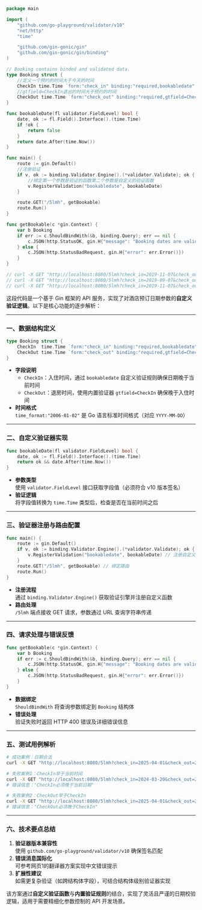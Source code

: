 ```go
package main

import (
	"github.com/go-playground/validator/v10"
	"net/http"
	"time"

	"github.com/gin-gonic/gin"
	"github.com/gin-gonic/gin/binding"
)

// Booking contains binded and validated data.
type Booking struct {
	//定义一个预约的时间大于今天的时间
	CheckIn time.Time `form:"check_in" binding:"required,bookabledate" time_format:"2006-01-02"`
	//gtfield=CheckIn退出的时间大于预约的时间
	CheckOut time.Time `form:"check_out" binding:"required,gtfield=CheckIn" time_format:"2006-01-02"`
}

func bookableDate(fl validator.FieldLevel) bool {
	date, ok := fl.Field().Interface().(time.Time)
	if !ok {
		return false
	}
	return date.After(time.Now())
}

func main() {
	route := gin.Default()
	//注册验证
	if v, ok := binding.Validator.Engine().(*validator.Validate); ok {
		//绑定第一个参数是验证的函数第二个参数是自定义的验证函数
		v.RegisterValidation("bookabledate", bookableDate)
	}

	route.GET("/5lmh", getBookable)
	route.Run()
}

func getBookable(c *gin.Context) {
	var b Booking
	if err := c.ShouldBindWith(&b, binding.Query); err == nil {
		c.JSON(http.StatusOK, gin.H{"message": "Booking dates are valid!"})
	} else {
		c.JSON(http.StatusBadRequest, gin.H{"error": err.Error()})
	}
}

// curl -X GET "http://localhost:8080/5lmh?check_in=2019-11-07&check_out=2019-11-20"
// curl -X GET "http://localhost:8080/5lmh?check_in=2019-09-07&check_out=2019-11-20"
// curl -X GET "http://localhost:8080/5lmh?check_in=2019-11-07&check_out=2019-11-01"

```

这段代码是一个基于 Gin 框架的 API 服务，实现了对酒店预订日期参数的**自定义验证逻辑**。以下是核心功能的逐步解析：

---

### 一、数据结构定义
```go
type Booking struct {
    CheckIn  time.Time `form:"check_in" binding:"required,bookabledate" time_format:"2006-01-02"`
    CheckOut time.Time `form:"check_out" binding:"required,gtfield=CheckIn" time_format:"2006-01-02"`
}
```
- **字段说明**
    - `CheckIn`：入住时间，通过 `bookabledate` 自定义验证规则确保日期晚于当前时间
    - `CheckOut`：退房时间，使用内置验证器 `gtfield=CheckIn` 确保晚于入住时间
- **时间格式**  
  `time_format:"2006-01-02"` 是 Go 语言标准时间格式（对应 `YYYY-MM-DD`）

---

### 二、自定义验证器实现
```go
func bookableDate(fl validator.FieldLevel) bool {
    date, ok := fl.Field().Interface().(time.Time)
    return ok && date.After(time.Now())
}
```
- **参数类型**  
  使用 `validator.FieldLevel` 接口获取字段值（必须符合 v10 版本签名）
- **验证逻辑**  
  将字段值转换为 `time.Time` 类型后，检查是否在当前时间之后

---

### 三、验证器注册与路由配置
```go
func main() {
    route := gin.Default()
    if v, ok := binding.Validator.Engine().(*validator.Validate); ok {
        v.RegisterValidation("bookabledate", bookableDate) // 注册自定义规则
    }
    route.GET("/5lmh", getBookable) // 绑定路由
    route.Run()
}
```
- **注册流程**  
  通过 `binding.Validator.Engine()` 获取验证引擎并注册自定义函数
- **路由处理**  
  `/5lmh` 端点接收 GET 请求，参数通过 URL 查询字符串传递

---

### 四、请求处理与错误反馈
```go
func getBookable(c *gin.Context) {
    var b Booking
    if err := c.ShouldBindWith(&b, binding.Query); err == nil {
        c.JSON(http.StatusOK, gin.H{"message": "Booking dates are valid!"})
    } else {
        c.JSON(http.StatusBadRequest, gin.H{"error": err.Error()})
    }
}
```
- **数据绑定**  
  `ShouldBindWith` 将查询参数绑定到 `Booking` 结构体
- **错误处理**  
  验证失败时返回 HTTP 400 错误及详细错误信息

---

### 五、测试用例解析
```bash
# 成功案例：日期合法
curl -X GET "http://localhost:8080/5lmh?check_in=2025-04-01&check_out=2025-04-05"

# 失败案例1：CheckIn早于当前时间
curl -X GET "http://localhost:8080/5lmh?check_in=2024-03-20&check_out=2025-04-05"
# 错误信息："CheckIn必须晚于当前日期"

# 失败案例2：CheckOut早于CheckIn
curl -X GET "http://localhost:8080/5lmh?check_in=2025-04-01&check_out=2025-03-30"
# 错误信息："CheckOut必须晚于CheckIn"
```

---

### 六、技术要点总结
1. **验证器版本兼容性**  
   使用 `github.com/go-playground/validator/v10` 确保签名匹配
2. **错误消息国际化**  
   可参考网页1的翻译器方案实现中文错误提示
3. **扩展性建议**  
   如需更复杂验证（如跨结构体字段），可结合结构体级别验证器实现

该方案通过**自定义验证函数**与**内置验证规则**的结合，实现了灵活且严谨的日期校验逻辑，适用于需要精细化参数控制的 API 开发场景。
